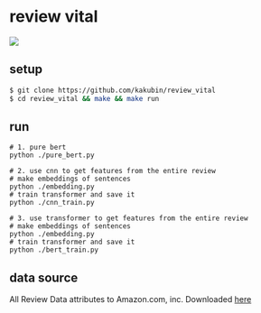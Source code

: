 # review vital

<img src="https://user-images.githubusercontent.com/58410530/151568274-81e7783c-7b94-4a25-b8d4-42b98771553c.png">

## setup
```sh
$ git clone https://github.com/kakubin/review_vital
$ cd review_vital && make && make run
```

## run
```
# 1. pure bert
python ./pure_bert.py

# 2. use cnn to get features from the entire review
# make embeddings of sentences
python ./embedding.py
# train transformer and save it
python ./cnn_train.py

# 3. use transformer to get features from the entire review
# make embeddings of sentences
python ./embedding.py
# train transformer and save it
python ./bert_train.py
```

## data source
All Review Data attributes to Amazon.com, inc.
Downloaded [here](https://nijianmo.github.io/amazon/index.html)
